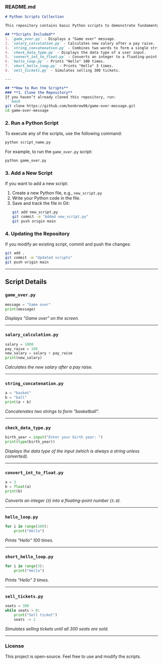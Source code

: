 ### **README.md**  

```markdown
# Python Scripts Collection

This repository contains basic Python scripts to demonstrate fundamental programming concepts. Each script includes instructions on how to run it.

## **Scripts Included**
1. `game_over.py` - Displays a "Game over" message.
2. `salary_calculation.py` - Calculates new salary after a pay raise.
3. `string_concatenation.py` - Combines two words to form a single string.
4. `check_data_type.py` - Displays the data type of a user input.
5. `convert_int_to_float.py` - Converts an integer to a floating-point number.
6. `hello_loop.py` - Prints "Hello" 100 times.
7. `short_hello_loop.py` - Prints "Hello" 3 times.
8. `sell_tickets.py` - Simulates selling 300 tickets.

---

## **How to Run the Scripts**
### **1. Clone the Repository**
If you haven’t already cloned this repository, run:
```bash
git clone https://github.com/kenbrew96/game-over-message.git
cd game-over-message
```

### **2. Run a Python Script**
To execute any of the scripts, use the following command:
```bash
python script_name.py
```
For example, to run the `game_over.py` script:
```bash
python game_over.py
```

### **3. Add a New Script**
If you want to add a new script:
1. Create a new Python file, e.g., `new_script.py`
2. Write your Python code in the file.
3. Save and track the file in Git:
   ```bash
   git add new_script.py
   git commit -m "Added new_script.py"
   git push origin main
   ```

### **4. Updating the Repository**
If you modify an existing script, commit and push the changes:
```bash
git add .
git commit -m "Updated scripts"
git push origin main
```

---

## **Script Details**
### `game_over.py`
```python
message = "Game over"
print(message)
```
*Displays "Game over" on the screen.*

---

### `salary_calculation.py`
```python
salary = 1000
pay_raise = 100
new_salary = salary + pay_raise
print(new_salary)
```
*Calculates the new salary after a pay raise.*

---

### `string_concatenation.py`
```python
a = "basket"
b = "ball"
print(a + b)
```
*Concatenates two strings to form "basketball".*

---

### `check_data_type.py`
```python
birth_year = input("Enter your birth year: ")
print(type(birth_year))
```
*Displays the data type of the input (which is always a string unless converted).*

---

### `convert_int_to_float.py`
```python
a = 3
b = float(a)
print(b)
```
*Converts an integer (`3`) into a floating-point number (`3.0`).*

---

### `hello_loop.py`
```python
for i in range(100):
    print("Hello")
```
*Prints "Hello" 100 times.*

---

### `short_hello_loop.py`
```python
for i in range(3):
    print("Hello")
```
*Prints "Hello" 3 times.*

---

### `sell_tickets.py`
```python
seats = 300
while seats > 0:
    print("Sell ticket")
    seats -= 1
```
*Simulates selling tickets until all 300 seats are sold.*

---

### **License**
This project is open-source. Feel free to use and modify the scripts.
